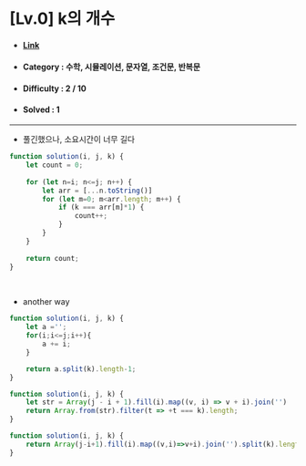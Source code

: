 # [Lv.0] k의 개수 
* #### [Link](https://school.programmers.co.kr/learn/courses/30/lessons/120887)
* #### Category : 수학, 시뮬레이션, 문자열, 조건문, 반복문
* #### Difficulty : 2 / 10  
* #### Solved : 1

<hr />

* 풀긴했으나, 소요시간이 너무 길다 
```js
function solution(i, j, k) {
    let count = 0;
    
    for (let n=i; n<=j; n++) {
        let arr = [...n.toString()]
        for (let m=0; m<arr.length; m++) {
            if (k === arr[m]*1) {
                count++;
            }
        }
    }
    
    return count;
}
```

<br />

* another way 
```js
function solution(i, j, k) {
    let a ='';
    for(i;i<=j;i++){
        a += i;
    }

    return a.split(k).length-1;
}
```
```js
function solution(i, j, k) {
    let str = Array(j - i + 1).fill(i).map((v, i) => v + i).join('')
    return Array.from(str).filter(t => +t === k).length;
}
```
```js
function solution(i, j, k) {
    return Array(j-i+1).fill(i).map((v,i)=>v+i).join('').split(k).length-1;
}
```